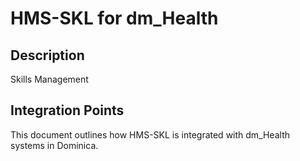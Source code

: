 # HMS-SKL for dm_Health

## Description

Skills Management

## Integration Points

This document outlines how HMS-SKL is integrated with dm_Health systems in Dominica.
